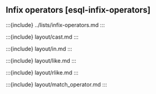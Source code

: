 ## Infix operators [esql-infix-operators]

:::{include} ../lists/infix-operators.md
:::


:::{include} layout/cast.md
:::

:::{include} layout/in.md
:::

:::{include} layout/like.md
:::

:::{include} layout/rlike.md
:::

:::{include} layout/match_operator.md
:::
